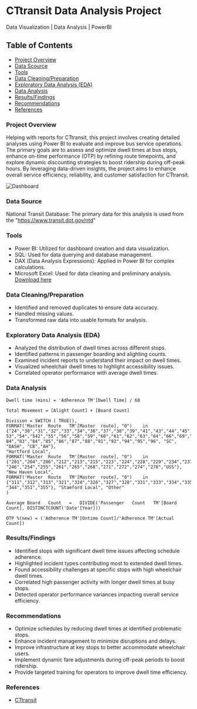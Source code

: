 # CTtransit Data Analysis Project
Data Visualization | Data Analysis | PowerBI


## Table of Contents

- [Project Overview](#project-overview)
- [Data Scource](#data-source)
- [Tools](#tools)
- [Data Cleaning/Preparation](#data-cleaning/preparation)
- [Exploratory Data Analysis (EDA)](#exploratory-data-analysis-(eda))
- [Data Analysis](#data-analysis)
- [Results/Findings](#results/findings)
- [Recommendations](#recommendations)
- [References](#references)
  
### Project Overview

Helping with reports for CTtransit, this project involves creating detailed analyses using Power BI to evaluate and improve bus service operations. The primary goals are to assess and optimize dwell times at bus stops, enhance on-time performance (OTP) by refining route timepoints, and explore dynamic discounting strategies to boost ridership during off-peak hours. By leveraging data-driven insights, the project aims to enhance overall service efficiency, reliability, and customer satisfaction for CTtransit.


![Dashboard](https://github.com/Venu-Jakkula/My_Projects/assets/171456105/4c353071-aca6-447e-857c-7440de8d8d5a)


### Data Source

National Transit Database: The primary data for this analysis is used from the "https://www.transit.dot.gov/ntd"

### Tools

- Power BI: Utilized for dashboard creation and data visualization.
- SQL: Used for data querying and database management.
- DAX (Data Analysis Expressions): Applied in Power BI for complex calculations.
- Microsoft Excel: Used for data cleaning and preliminary analysis. [Download here](https://docs.google.com/spreadsheets/d/1aDossB5gHJ3O0TjhdSIG4pAfuha5bDh6vMLydCUf4R8/edit#gid=2052132328)

### Data Cleaning/Preparation

- Identified and removed duplicates to ensure data accuracy.
- Handled missing values.
- Transformed raw data into usable formats for analysis.

### Exploratory Data Analysis (EDA)

- Analyzed the distribution of dwell times across different stops.
- Identified patterns in passenger boarding and alighting counts.
- Examined incident reports to understand their impact on dwell times.
- Visualized wheelchair dwell times to highlight accessibility issues.
- Correlated operator performance with average dwell times.

### Data Analysis

```DAX Functions
Dwell time (mins) = 'Adherence TM'[Dwell Time] / 60
```
```DAX Functions
Total Movement = [Alight Count] + [Board Count]
```
```DAX Functions
Division = SWITCH ( TRUE(),
FORMAT('Master	Route	TM'[Master	route],	"0")	in
{"24","30","31","32","33","34","36","37","38","39","41","43","44","45","46","47","50","52","5
53","54","542","55","56","58","59","60","61","62","63","64","66","69","72","74","76","82","82/
84","83","84","85","86","87","88","91","92","94","95","96",	"SC",	"DASH",	"CB","AH"},
"Hartford Local",
FORMAT('Master	Route	TM'[Master	route],	"0")	in
{"201","204","206","212","213","215","223","224","228","229","234","237","238","241","243",
"246","254","255","261","265","268","271","272","274","278","USS"}, "New Haven Local",
FORMAT('Master	Route	TM'[Master	route],	"0")	in
{"311","312","313","321","324","326","327","328","331","333","334","335","336","341","342",
"344","351","355"}, "Stamford Local", "Other"
)
```
```DAX Functions
Average	Board	Count	=	DIVIDE('Passenger	Count	TM'[Board	Count], DISTINCTCOUNT('Date'[Year]))
```
```DAX Functions
OTP %(new) = ('Adherence TM'[Ontime Count]/'Adherence TM'[Actual Count])
```

### Results/Findings

- Identified stops with significant dwell time issues affecting schedule adherence.
- Highlighted incident types contributing most to extended dwell times.
- Found accessibility challenges at specific stops with high wheelchair dwell times.
- Correlated high passenger activity with longer dwell times at busy stops.
- Detected operator performance variances impacting overall service efficiency.

### Recommendations

- Optimize schedules by reducing dwell times at identified problematic stops.
- Enhance incident management to minimize disruptions and delays.
- Improve infrastructure at key stops to better accommodate wheelchair users.
- Implement dynamic fare adjustments during off-peak periods to boost ridership.
- Provide targeted training for operators to improve dwell time efficiency.

### References

- [CTtransit](https://www.cttransit.com/services/local-service)
